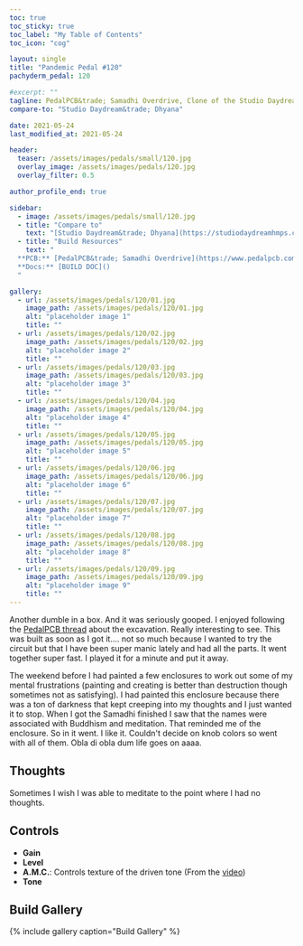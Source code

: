 ```yaml
---
toc: true
toc_sticky: true
toc_label: "My Table of Contents"
toc_icon: "cog"

layout: single
title: "Pandemic Pedal #120"
pachyderm_pedal: 120

#excerpt: ""
tagline: PedalPCB&trade; Samadhi Overdrive, Clone of the Studio Daydream&trade; Dhyana<br>"Words left unsaid will sit inside your mind screaming..." - Unknown
compare-to: "Studio Daydream&trade; Dhyana"

date: 2021-05-24
last_modified_at: 2021-05-24

header:
  teaser: /assets/images/pedals/small/120.jpg
  overlay_image: /assets/images/pedals/120.jpg
  overlay_filter: 0.5

author_profile_end: true

sidebar:
  - image: /assets/images/pedals/small/120.jpg
  - title: "Compare to"
    text: "[Studio Daydream&trade; Dhyana](https://studiodaydreamhmps.com/products/dhyana-v2-0)"
  - title: "Build Resources"
    text: "
  **PCB:** [PedalPCB&trade; Samadhi Overdrive](https://www.pedalpcb.com/product/pcb414/)<br>
  **Docs:** [BUILD DOC]()
  "

gallery:
  - url: /assets/images/pedals/120/01.jpg
    image_path: /assets/images/pedals/120/01.jpg
    alt: "placeholder image 1"
    title: ""
  - url: /assets/images/pedals/120/02.jpg
    image_path: /assets/images/pedals/120/02.jpg
    alt: "placeholder image 2"
    title: ""
  - url: /assets/images/pedals/120/03.jpg
    image_path: /assets/images/pedals/120/03.jpg
    alt: "placeholder image 3"
    title: ""
  - url: /assets/images/pedals/120/04.jpg
    image_path: /assets/images/pedals/120/04.jpg
    alt: "placeholder image 4"
    title: ""
  - url: /assets/images/pedals/120/05.jpg
    image_path: /assets/images/pedals/120/05.jpg
    alt: "placeholder image 5"
    title: ""
  - url: /assets/images/pedals/120/06.jpg
    image_path: /assets/images/pedals/120/06.jpg
    alt: "placeholder image 6"
    title: ""
  - url: /assets/images/pedals/120/07.jpg
    image_path: /assets/images/pedals/120/07.jpg
    alt: "placeholder image 7"
    title: ""
  - url: /assets/images/pedals/120/08.jpg
    image_path: /assets/images/pedals/120/08.jpg
    alt: "placeholder image 8"
    title: ""
  - url: /assets/images/pedals/120/09.jpg
    image_path: /assets/images/pedals/120/09.jpg
    alt: "placeholder image 9"
    title: ""
---
```


Another dumble in a box. And it was seriously gooped. I enjoyed following the [PedalPCB thread](https://forum.pedalpcb.com/threads/studiodaydream-dhyana.6333/) about the excavation. Really interesting to see. This was built as soon as I got it.... not so much because I wanted to try the circuit but that I have been super manic lately and had all the parts. It went together super fast. I played it for a minute and put it away.

The weekend before I had painted a few enclosures to work out some of my mental frustrations (painting and creating is better than destruction though sometimes not as satisfying). I had painted this enclosure because there was a ton of darkness that kept creeping into my thoughts and I just wanted it to stop. When I got the Samadhi finished I saw that the names were associated with Buddhism and meditation. That reminded me of the enclosure. So in it went. I like it. Couldn't decide on knob colors so went with all of them. Obla di obla dum life goes on aaaa.

## Thoughts

Sometimes I wish I was able to meditate to the point where I had no thoughts.

## Controls

* **Gain**
* **Level**
* **A.M.C.**: Controls texture of the driven tone (From the [video](https://youtu.be/VzzNwwFHxTk))
* **Tone**

## Build Gallery

{% include gallery caption="Build Gallery" %}